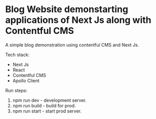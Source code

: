 # Blog Website demonstarting applications of Next Js along with Contentful CMS

A simple blog demonstration using contentful CMS and Next Js.

Tech stack:

- Next Js
- React
- Contentful CMS
- Apollo Client

Run steps:

1. npm run dev - development server.
2. npm run build - build for prod.
3. npm run start - start prod server.
